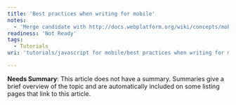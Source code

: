 ```yaml
---
title: 'Best practices when writing for mobile'
notes:
  - 'Merge candidate with http://docs.webplatform.org/wiki/concepts/mobile_web/About_mobile_JavaScript_best_practices'
readiness: 'Not Ready'
tags:
  - Tutorials
uri: 'tutorials/javascript for mobile/best practices when writing for mobile'

---
```

**Needs Summary**: This article does not have a summary. Summaries give a brief overview of the topic and are automatically included on some listing pages that link to this article.

